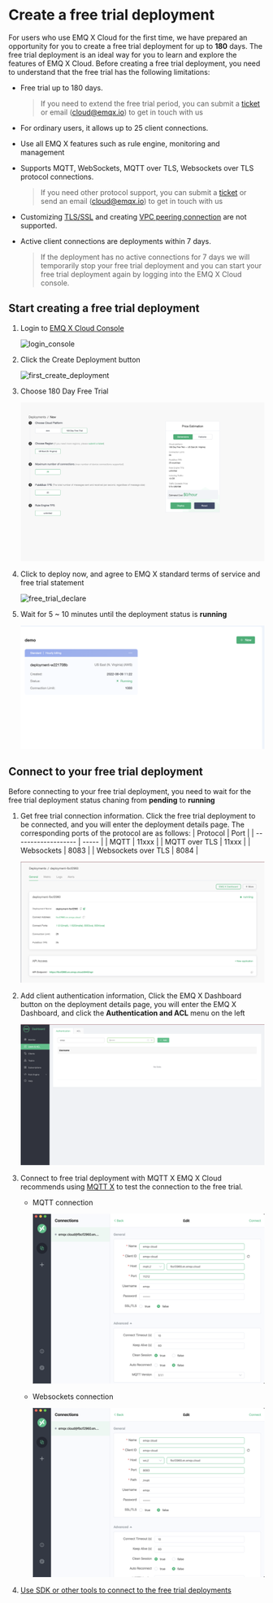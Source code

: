 # Create a free trial deployment

For users who use EMQ X Cloud for the first time, we have prepared an opportunity for you to create a free trial deployment for up to **180** days. The free trial deployment is an ideal way for you to learn and explore the features of EMQ X Cloud. Before creating a free trial deployment, you need to understand that the free trial has the following limitations:

- Free trial up to 180 days.

  > If you need to extend the free trial period, you can submit a [ticket](../contact.md) or email (cloud@emqx.io) to get in touch with us

- For ordinary users, it allows up to 25 client connections.

- Use all EMQ X features such as rule engine, monitoring and management

- Supports MQTT, WebSockets, MQTT over TLS, Websockets over TLS protocol connections.

  > If you need other protocol support, you can submit a [ticket](../contact.md) or send an email (cloud@emqx.io) to get in touch with us

- Customizing [TLS/SSL](../deployments/tls_ssl.md) and creating [VPC peering connection](../deployments/vpc_peering.md) are not supported.

- Active client connections are deployments within 7 days.
  
  > If the deployment has no active connections for 7 days we will temporarily stop your free trial deployment and you can start your free trial deployment again by logging into the EMQ X Cloud console.



## Start creating a free trial deployment

1. Login to [EMQ X Cloud Console](https://accounts.emqx.io/signin?continue=https://cloud.emqx.io/console/)

   ![login_console](./_assets/login_console.png)

2. Click the Create Deployment button

   ![first_create_deployment](./_assets/first_create_deployment.png)

3. Choose 180 Day Free Trial

   ![create_free_trial](./_assets/calculate_free_trial.png)

4. Click to deploy now, and agree to EMQ X standard terms of service and free trial statement

   ![free_trial_declare](./_assets/free_trial_declare.png)

5. Wait for 5 ~ 10 minutes until the deployment status is **running**

   ![free_trial_running](./_assets/free_trial_running.png)



## Connect to your free trial deployment

Before connecting to your free trial deployment, you need to wait for the free trial deployment status chaning from **pending** to **running**

1. Get free trial connection information. Click the free trial deployment to be connected, and you will enter the deployment details page. The corresponding ports of the protocol are as follows:
    | Protocol            | Port  |
    | ------------------- | ----- |
    | MQTT                | 11xxx |
    | MQTT over TLS       | 11xxx |
    | Websockets          | 8083  |
    | Websockets over TLS | 8084  |
    
    ![connections](./_assets/connections.png)
        
    
2. Add client authentication information, Click the EMQ X Dashboard button on the deployment details page, you will enter the EMQ X Dashboard, and click the **Authentication and ACL** menu on the left

    ![add_users](./_assets/add_users.png)

3. Connect to free trial deployment with MQTT X
   EMQ X Cloud recommends using [MQTT X](https://mqttx.app/) to test the connection to the free trial.

   - MQTT connection

     ![mqttx_mqtts](./_assets/mqttx_mqtt.png)

   - Websockets connection
     
     ![mqttx_ws](./_assets/mqttx_ws.png)

4. [Use SDK or other tools to connect to the free trial deployments](../connect_to_deployments/introduction.md)